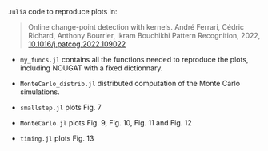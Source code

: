 `Julia` code to reproduce plots in:
> Online change-point detection with kernels.
> André Ferrari, Cédric Richard, Anthony Bourrier, Ikram Bouchikhi 
> Pattern Recognition, 2022, [10.1016/j.patcog.2022.109022](https://www.sciencedirect.com/science/article/abs/pii/S0031320322005027?via%3Dihub)

- `my_funcs.jl` contains all the functions needed to reproduce the plots, including NOUGAT with a fixed dictionnary.
- `MonteCarlo_distrib.jl` distributed computation of the Monte Carlo simulations.

- `smallstep.jl` plots Fig. 7
- `MonteCarlo.jl` plots Fig. 9, Fig. 10, Fig. 11 and Fig. 12
- `timing.jl` plots Fig. 13



